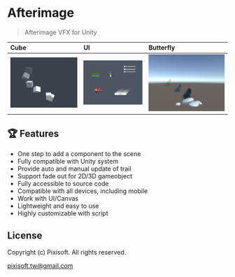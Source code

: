 # Afterimage
> Afterimage VFX for Unity

| Cube                               | UI                                 | Butterfly                          |
|:-----------------------------------|:-----------------------------------|:-----------------------------------|
| <img src="./etc/showcase_1.png" /> | <img src="./etc/showcase_2.png" /> | <img src="./etc/showcase_3.png" /> |

## 🏆 Features

* One step to add a component to the scene
* Fully compatible with Unity system
* Provide auto and manual update of trail
* Support fade out for 2D/3D gameobject
* Fully accessible to source code
* Compatible with all devices, including mobile
* Work with UI/Canvas
* Lightweight and easy to use
* Highly customizable with script

## License

Copyright (c) Pixisoft. All rights reserved.

pixisoft.tw@gmail.com
